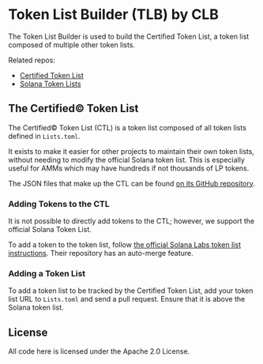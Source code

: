 # Token List Builder (TLB) by CLB

The Token List Builder is used to build the Certified Token List, a token list composed of multiple other token lists.

Related repos:

- [Certified Token List](https://github.com/CLBExchange/certified-token-list)
- [Solana Token Lists](https://github.com/CLBExchange/token-lists)

## The Certified© Token List

The Certified© Token List (CTL) is a token list composed of all token lists defined in `Lists.toml`.

It exists to make it easier for other projects to maintain their own token lists, without needing to modify the official Solana token list. This is especially useful for AMMs which may have hundreds if not thousands of LP tokens.

The JSON files that make up the CTL can be found [on its GitHub repository](https://github.com/CLBExchange/certified-token-list).

### Adding Tokens to the CTL

It is not possible to directly add tokens to the CTL; however, we support the official Solana Token List.

To add a token to the token list, follow [the official Solana Labs token list instructions](https://github.com/solana-labs/token-list). Their repository has an auto-merge feature.

### Adding a Token List

To add a token list to be tracked by the Certified Token List, add your token list URL to `Lists.toml` and send a pull request. Ensure that it is above the Solana token list.

## License

All code here is licensed under the Apache 2.0 License.
